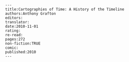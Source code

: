 
    ---
    title:Cartographies of Time: A History of the Timeline
    authors:Anthony Grafton
    editors:
    translator:
    date:2010-11-01
    rating:
    re-read:
    pages:272
    non-fiction:TRUE
    comic:
    published:2010
    ---

    